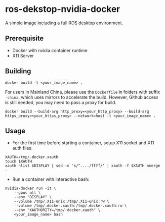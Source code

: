 # ros-dekstop-nvidia-docker

A simple image including a full ROS desktop environment.

## Prerequisite

- Docker with nvidia container runtime
- X11 Server

## Building

```shell
docker build -t <your_image_name> .
```

For users in Mainland China, please use the `Dockerfile` in folders with suffix `-china`, which uses mirrors to accelerate the build. However, Github access is still needed, you may need to pass a proxy for build.

```shell
docker build --build-arg http_proxy=<your_http_proxy> --build-arg https_proxy=<your_https_proxy> --network=host -t <your_image_name> .
```

## Usage

- For the first time before starting a container, setup X11 socket and X11 auth files:

```shell
XAUTH=/tmp/.docker.xauth
touch $XAUTH
xauth nlist $DISPLAY | sed -e 's/^..../ffff/' | xauth -f $XAUTH nmerge -
```

- Run a container with interactive bash:

```shell
nvidia-docker run -it \
    --gpus all \
    --env "DISPLAY" \
    --volume /tmp/.X11-unix:/tmp/.X11-unix:rw \
    --volume /tmp/.docker.xauth:/tmp/.docker.xauth:rw \
    --env "XAUTHORITY=/tmp/.docker.xauth" \
    <your_image_name> bash
```
